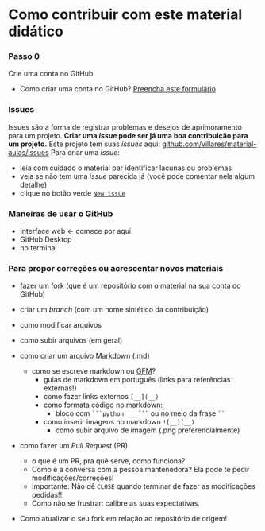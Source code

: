 # Como contribuir com este material didático

### Passo 0
Crie uma conta no GitHub
- Como criar uma conta no GitHub?
  [Preencha este formulário](https://github.com/join)

### Issues
Issues são a forma de registrar problemas e desejos de aprimoramento para um projeto. **Criar uma *issue* pode ser já uma boa contribuição para um projeto.**
Este projeto tem suas *issues* aqui: [github.com/villares/material-aulas/issues](https://github.com/villares/material-aulas/issues)
Para criar uma *issue*:
  - leia com cuidado o material par identificar lacunas ou problemas
  - veja se não tem uma _issue_ parecida já (você pode comentar nela algum detalhe)
  - clique no botão verde [`New issue`](https://github.com/villares/material-aulas/issues/new)
  
### Maneiras de usar o GitHub
 - Interface web <- comece por aqui
 - GitHub Desktop
 - no terminal

### Para propor correções ou acrescentar novos materiais
- fazer um fork (que é um repositório com o material na sua conta do GitHub)
- criar um _branch_ (com um nome sintético da contribuição)
- como modificar arquivos
- como subir arquivos (em geral)
- como criar um arquivo Markdown (.md)
  - como se escreve markdown ou [GFM](https://github.github.com/gfm/)? 
     - guias de markdown em português (links para referências externas!)
     - como fazer links externos `[__](__)`
     - como formata código no markdown:
         - bloco com ` ```python ___``` ` ou no meio da frase ` `` `
     - como inserir imagens no markdown `![__](__)`
        - como subir arquivo de imagem (.png preferencialmente)
- como fazer um *Pull Request* (PR)  
  - o que é um PR, pra quê serve, como funciona?
  - Como é a conversa com a pessoa mantenedora? Ela pode te pedir modificações/correções!
  - Importante: Não dê `CLOSE` quando terminar de fazer as modificações pedidas!!!
  - Como não se frustrar: calibre as suas expectativas.
  
- Como atualizar o seu fork em relação ao repositório de origem!
